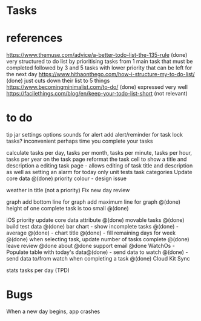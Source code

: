 #  Tasks

# references
https://www.themuse.com/advice/a-better-todo-list-the-135-rule (done) very structured to do list by prioritising tasks from 1 main task that must be completed followed by 3 and 5 tasks with lower priority that can be left for the next day
https://www.hithaonthego.com/how-i-structure-my-to-do-list/ (done) just cuts down their list to 5 things
https://www.becomingminimalist.com/to-do/ (done) expressed very well
https://facilethings.com/blog/en/keep-your-todo-list-short (not relevant)

# to do
tip jar
settings options
    sounds for alert
 add alert/reminder for task 
 lock tasks? inconvenient perhaps
 time you complete your tasks
 
calculate tasks per day, tasks per month, tasks per minute, tasks per hour, tasks per year on the task page
reformat the task cell to show a title and description
a editing task page - allows editing of task title and description as well as setting an alarm for today only
unit tests
task categories Update core data @(done)
priority colour - design issue

weather in title (not a priority)
Fix new day review 


graph
    add bottom line for graph 
    add maximum line for graph @(done)
    height of one complete task is too small @(done)

iOS
    priority update core data attribute @(done)
    movable tasks @(done)
    build test data @(done)
    bar chart
        - show incomplete tasks @(done)
        - average @(done)
        - chart title @(done)
        - fill remaining days for week @(done)
    when selecting task, update number of tasks complete @(done)
    leave review @done
    about @done 
    support email @done
WatchOs
    - Populate table with today's data@(done)
    - send data to watch @(done)
    - send data to/from watch when completing a task @(done)
Cloud Kit Sync




stats
    tasks per day (TPD)



# Bugs

When a new day begins, app crashes

